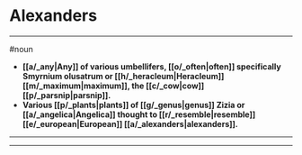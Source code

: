 # Alexanders
---
#noun
- **[[a/_any|Any]] of various umbellifers, [[o/_often|often]] specifically Smyrnium olusatrum or [[h/_heracleum|Heracleum]] [[m/_maximum|maximum]], the [[c/_cow|cow]] [[p/_parsnip|parsnip]].**
- **Various [[p/_plants|plants]] of [[g/_genus|genus]] Zizia or [[a/_angelica|Angelica]] thought to [[r/_resemble|resemble]] [[e/_european|European]] [[a/_alexanders|alexanders]].**
---
---
